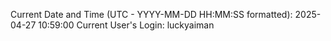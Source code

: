 Current Date and Time (UTC - YYYY-MM-DD HH:MM:SS formatted): 2025-04-27 10:59:00
Current User's Login: luckyaiman
